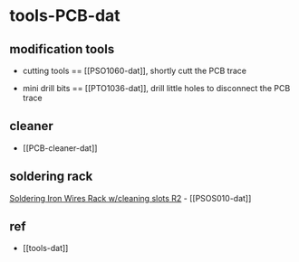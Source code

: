 
# tools-PCB-dat

## modification tools 

- cutting tools == [[PSO1060-dat]], shortly cutt the PCB trace

- mini drill bits == [[PTO1036-dat]], drill little holes to disconnect the PCB trace




## cleaner 

- [[PCB-cleaner-dat]]


## soldering rack 

[Soldering Iron Wires Rack w/cleaning slots R2](https://www.electrodragon.com/product/casting-metal-soldering-rack/) - [[PSOS010-dat]]


## ref 

- [[tools-dat]]